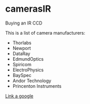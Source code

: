 camerasIR
=========

Buying an IR CCD

This is a list of camera manufacturers:
* Thorlabs
* Newport
* DataRay
* EdmundOptics
* Spiricom
* ElectroPhysics
* BaySpec
* Andor Technology
* Princenton Instruments



[Link a google](http://www.google.com)